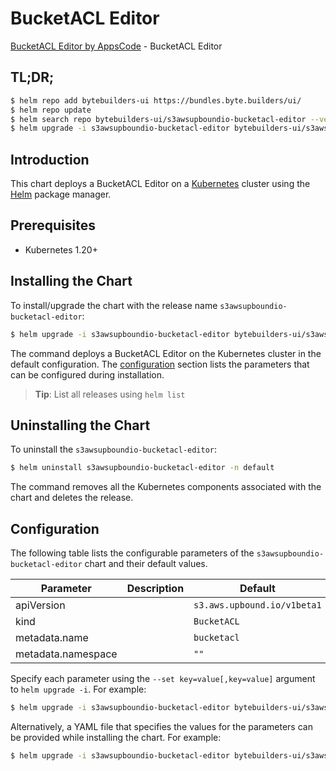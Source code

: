 # BucketACL Editor

[BucketACL Editor by AppsCode](https://byte.builders) - BucketACL Editor

## TL;DR;

```bash
$ helm repo add bytebuilders-ui https://bundles.byte.builders/ui/
$ helm repo update
$ helm search repo bytebuilders-ui/s3awsupboundio-bucketacl-editor --version=v0.4.18
$ helm upgrade -i s3awsupboundio-bucketacl-editor bytebuilders-ui/s3awsupboundio-bucketacl-editor -n default --create-namespace --version=v0.4.18
```

## Introduction

This chart deploys a BucketACL Editor on a [Kubernetes](http://kubernetes.io) cluster using the [Helm](https://helm.sh) package manager.

## Prerequisites

- Kubernetes 1.20+

## Installing the Chart

To install/upgrade the chart with the release name `s3awsupboundio-bucketacl-editor`:

```bash
$ helm upgrade -i s3awsupboundio-bucketacl-editor bytebuilders-ui/s3awsupboundio-bucketacl-editor -n default --create-namespace --version=v0.4.18
```

The command deploys a BucketACL Editor on the Kubernetes cluster in the default configuration. The [configuration](#configuration) section lists the parameters that can be configured during installation.

> **Tip**: List all releases using `helm list`

## Uninstalling the Chart

To uninstall the `s3awsupboundio-bucketacl-editor`:

```bash
$ helm uninstall s3awsupboundio-bucketacl-editor -n default
```

The command removes all the Kubernetes components associated with the chart and deletes the release.

## Configuration

The following table lists the configurable parameters of the `s3awsupboundio-bucketacl-editor` chart and their default values.

|     Parameter      | Description |                Default                 |
|--------------------|-------------|----------------------------------------|
| apiVersion         |             | <code>s3.aws.upbound.io/v1beta1</code> |
| kind               |             | <code>BucketACL</code>                 |
| metadata.name      |             | <code>bucketacl</code>                 |
| metadata.namespace |             | <code>""</code>                        |


Specify each parameter using the `--set key=value[,key=value]` argument to `helm upgrade -i`. For example:

```bash
$ helm upgrade -i s3awsupboundio-bucketacl-editor bytebuilders-ui/s3awsupboundio-bucketacl-editor -n default --create-namespace --version=v0.4.18 --set apiVersion=s3.aws.upbound.io/v1beta1
```

Alternatively, a YAML file that specifies the values for the parameters can be provided while
installing the chart. For example:

```bash
$ helm upgrade -i s3awsupboundio-bucketacl-editor bytebuilders-ui/s3awsupboundio-bucketacl-editor -n default --create-namespace --version=v0.4.18 --values values.yaml
```
